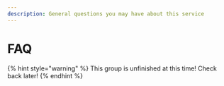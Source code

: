 ```yaml
---
description: General questions you may have about this service
---
```


# FAQ

{% hint style="warning" %}
This group is unfinished at this time! Check back later!
{% endhint %}
